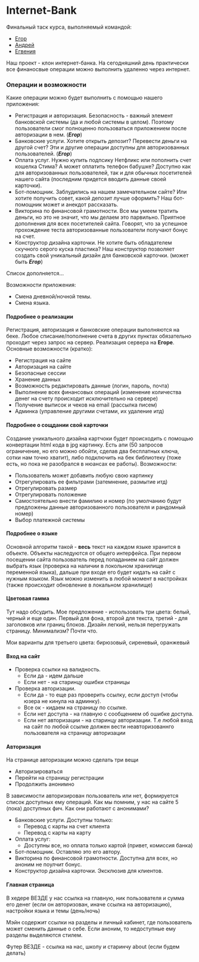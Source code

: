 # Internet-Bank

Финальный таск курса, выполняемый командой:
- [Егор](https://github.com/kkolite)
- [Андрей](https://github.com/shama8nchez)
- [Егвения](https://github.com/EvgeniaM6)

Наш проект - клон интернет-банка. На сегодняшний день практически все финаносвые операции можно выполнить удаленно через интернет.

### Операции и возможности

Какие операции можно будет выполнить с помощью нашего приложения:
- Регистрация и авторизация. Безопасность - важный элемент банковской системы (да и любой системы в целом). Поэтому пользователи смог полноценно пользоваться приложением после авторизации в нем. (***Егор***)
- Банковские услуги. Хотите открыть депозит? Перевести деньги на другой счет? Эти и другие операции доступны для авторизованных пользователей. (***Егор***)
- Оплата услуг. Нужно купить подпсику Нетфликс или пополнить счет кошелка Стима? А может оплатить телефон бабушке? Доступно как для авторизованных пользователей, так и для обычных посетителей нашего сайта (последним придется вводить данные своей карточки).
- Бот-помощник. Заблудились на нашем замечательном сайте? Или хотите получить совет, какой депозит лучше оформить? Наш бот-помощник может и анекдот рассказать.
- Викторина по финансовой грамотности. Все мы умеем тратить деньги, но это не значит, что мы делаем это парвильно. Приятное дополнения для всех посетителей сайта. Говорят, что за успешное прохождение теста авторизованные пользователи получают бонус на счет.
- Конструктор дизайна карточки. Не хотите быть обладателем скучного серого куска пластика? Наш конструктор позволяет создать свой уникальный дизайн для банковской карточки. (может быть ***Егор***)

Список дополняется...

Возможности приложения:
- Смена дневной/ночной темы.
- Смена языка.

#### Подробнее о реализации

Регистрация, авторизация и банковские операции выполняются на беке. Любое списание/пополнение счета в других пунктах обязательно проходит через запрос на сервер. Реализация сервера на **Егоре**. Основные возможности (кратко):
- Регистрация на сайте
- Авторизация на сайте
- Безопасные сессии
- Хранение данных
- Возможность редактировать данные (логин, пароль, почта)
- Выполнение всех финансовых операций (изменение количества денег на счету происходит исключительно на сервере)
- Получение выписок и чеков на email (рассылка писем)
- Админка (управление другими счетами, их удаление итд)

#### Подробнее о сощдании свой карточки

Создание уникального дизайна картчоки будет происходить с помощью конвертации html кода в jpg картинку. Есть апи (50 запросов ограничение, но его можно обойти, сделав два бесплатных ключа, сотки нам точно хватит), либо подключить на бек библиотеку (тоже есть, но пока не разобрался в нюансах ее работы). Возможности:
- Пользователь может добавить любую свою картинку
- Отрегулировать ее фильтрами (затемнение, размытие итд)
- Отрегулировать размер
- Отрегулировать положение
- Самостоятельно внести фамилию и номер (по умолчанию будут предложены данные авторизованного пользователя и рандомный номер)
- Выбор платежной системы

#### Подробнее о языке

Основной алгоритм такой - **весь** текст на каждом языке хранится в объекте. Объекты наследуются от общего интерфейса. При первом посещении сайта пользователь перед попаданием на сайт должен выбрать язык (проверка на наличии в локольном хранилище переменной языка), дальше при входе его будет кидать на сайт с нужным языком. Язык можно изменить в любой момент в настройках (также происходит обновление в локальном хранилище)

#### Цветовая гамма

Тут надо обсудить. Мое предложение - использовать три цвета: белый, черный и еще один. Первый для фона, второй для текста, третий - для заголовков или границ блоков. Дизайн легкий, нельзя перегружать страницу. Минимализм? Почти что.

Мои варианты для третьего цвета: бирюзовый, сиреневый, оранжевый

#### Вход на сайт
- Проверка ссылки на валидность.
    - Если да - идем дальше
    - Если нет - на старинцу ошибки страницы
- Проверка авторизации.
    - Если да - то еще раз проверить ссылку, если доступ (чтобы юзера не кинула на админку).
    - Все ок - кидаем на страницу по ссылке.
    - Если нет доступа - на главную с сообщением об ошибке доступа.
    - Если нет авторизации - на старинцу авторизации. Т.е любой вход на сайт по любой ссылке должен вести неавторизованнго пользователя на страницу авторизации

#### Авторизация
На странице авторизации можно сделать три вещи
- Авторизироваться
- Перейти на страницу регистрации
- Продолжить анонимно

В зависимости авторизирован пользователь или нет, формируется список доступных ему операций. Как мы помним, у нас на сайте 5 (пока) доступных фич. Как они работают с анонимами?

- Банковские услуги. Доступны только:
    - Перевод с карты на счет клиента
    - Перевод с карты на карту
- Оплата услуг:
    - Доступны все, но оплата только картой (привет, комиссия банка)
- Бот-помощник. Оставляю это его автору.
- Викторина по финансовой грамотности. Доступна для всех, но аноним не поулчит бонус.
- Конструктор дизайна карточки. Эксклюзив для клиентов.

#### Главная страница
В хедере ВЕЗДЕ у нас ссылка на главную, ник пользователя и сумма его денег (если он авторизован, иначе ссылка на авторизацию), настройки языка и темы (день/ночь)

Мэйн содержит ссылки на разделы и личный кабинет, где пользователь может сменить данные о себе. Если аноним, то недоступные ему разделы выделяются стилем.

Футер ВЕЗДЕ - ссылка на нас, школу и старинчу about (если будем делать)